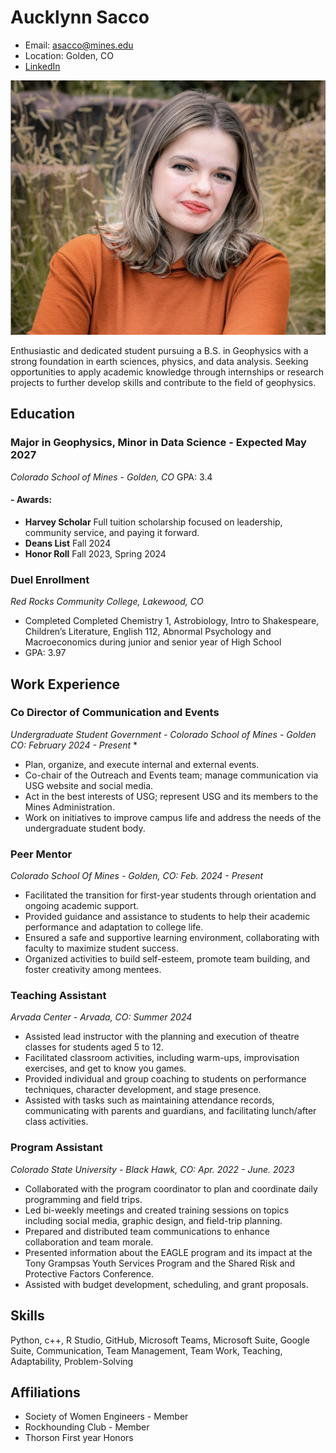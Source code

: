 # Aucklynn Sacco 
- Email: asacco@mines.edu
- Location: Golden, CO
- [LinkedIn](www.linkedin.com/in/aucklynnsacco)

  
![Headshot](Headshot.png)

Enthusiastic and dedicated student pursuing a B.S. in Geophysics with a strong foundation in earth sciences, physics, and data analysis. Seeking opportunities to apply academic knowledge through internships or research projects to further develop skills and contribute to the field of geophysics.
## Education 
### Major in Geophysics, Minor in Data Science -  Expected May 2027
*Colorado School of Mines - Golden, CO* 
GPA: 3.4						                                                                  
#### - Awards:
- **Harvey Scholar** Full tuition scholarship focused on leadership, community service, and paying it forward.
- **Deans List** Fall 2024
- **Honor Roll** Fall 2023, Spring 2024

### Duel Enrollment 
*Red Rocks Community College, Lakewood, CO* 
- Completed Completed Chemistry 1, Astrobiology, Intro to Shakespeare, Children’s Literature, English 112, Abnormal Psychology and Macroeconomics during junior and senior year of High School
- GPA: 3.97

## Work Experience 
### Co Director of Communication and Events
*Undergraduate Student Government -  Colorado School of Mines - Golden CO: February 2024 - Present* * 
- Plan, organize, and execute internal and external events.
- Co-chair of the Outreach and Events team; manage communication via USG website and social media.
- Act in the best interests of USG; represent USG and its members to the Mines Administration. 
- Work on initiatives to improve campus life and address the needs of the undergraduate student body.

### Peer Mentor 
*Colorado School Of Mines - Golden, CO: Feb. 2024 - Present* 
- Facilitated the transition for first-year students through orientation and ongoing academic support.
- Provided guidance and assistance to students to help their academic performance and adaptation to college life.
- Ensured a safe and supportive learning environment, collaborating with faculty to maximize student success.
- Organized activities to build self-esteem, promote team building, and foster creativity among mentees.
### Teaching Assistant 
*Arvada Center -  Arvada, CO: Summer 2024* 
- Assisted lead instructor with the planning and execution of theatre classes for students aged 5 to 12.
- Facilitated classroom activities, including warm-ups, improvisation exercises, and get to know you games.
- Provided individual and group coaching to students on performance techniques, character development, and stage presence.
- Assisted with tasks such as maintaining attendance records, communicating with parents and guardians, and facilitating lunch/after class activities.
### Program Assistant
*Colorado State University - Black Hawk, CO: Apr. 2022 - June. 2023* 
- Collaborated with the program coordinator to plan and coordinate daily programming and field trips.
- Led bi-weekly meetings and created training sessions on topics including social media, graphic design, and field-trip planning.
- Prepared and distributed team communications to enhance collaboration and team morale.
- Presented information about the EAGLE program and its impact at the Tony Grampsas Youth Services Program and the Shared Risk and Protective Factors Conference.
- Assisted with budget development, scheduling, and grant proposals.

## Skills 
Python, c++, R Studio, GitHub, Microsoft Teams, Microsoft Suite, Google Suite, Communication, Team Management, Team Work, Teaching,  Adaptability, Problem-Solving 

## Affiliations 
- Society of Women Engineers - Member
- Rockhounding Club - Member
- Thorson First year Honors



